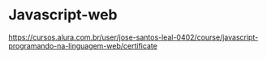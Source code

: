 # Javascript-web
https://cursos.alura.com.br/user/jose-santos-leal-0402/course/javascript-programando-na-linguagem-web/certificate
